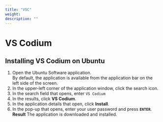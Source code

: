 ```yaml
---
title: "VSC"
weight:
description: ""
---
```

# VS Codium 

## Installing VS Codium on Ubuntu

1. Open the Ubuntu Software application.  
By default, the application is available from the application bar on the left side of the screen.
2. In the upper-left corner of the application window, click the search icon.
3. In the search field that opens, enter `VS Codium`
4. In the results, click **VS Codium**.
5. In the application details that open, click **Install**.
6. In the pop-up that opens, enter your user password and press **`ENTER`**.
**Result** The application is downloaded and installed.